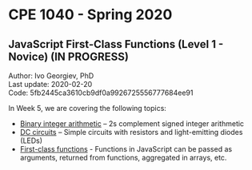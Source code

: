 # CPE 1040 - Spring 2020

## JavaScript First-Class Functions (Level 1 - Novice) (IN PROGRESS)

Author: Ivo Georgiev, PhD  
Last update: 2020-02-20  
Code: 5fb2445ca3610cb9df0a9926725556777684ee91  

In Week 5, we are covering the following topics: 
- [Binary integer arithmetic](https://docs.google.com/document/d/17z5Ww1QFLPbbr-kol_xEqEA7ggiUEjZcUP2I2lLfssM/) – 2s complement signed integer arithmetic
- [DC circuits](https://docs.google.com/document/d/1nimrNWnLKdG1gXwuf8v3-o6LjahbH7kYAJLbqKYlmRA/) – Simple circuits with resistors and light-emitting diodes (LEDs)
- [First-class functions](https://github.com/ivogeorg/mat-cpe/edit/master/CPE-Week05-First-Class-Functions.md) - Functions in JavaScript can be passed as arguments, returned from functions, aggregated in arrays, etc.


